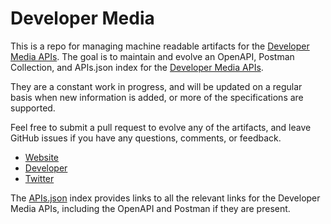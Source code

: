 # Developer MediaThis is a repo for managing machine readable artifacts for the [Developer Media APIs](http://developermedia.com/). The goal is to maintain and evolve an OpenAPI, Postman Collection, and APIs.json index for the [Developer Media APIs](http://developermedia.com/).They are a constant work in progress, and will be updated on a regular basis when new information is added, or more of the specifications are supported.Feel free to submit a pull request to evolve any of the artifacts, and leave GitHub issues if you have any questions, comments, or feedback.- [Website](http://developermedia.com/)- [Developer](http://developermedia.com/)- [Twitter](https://twitter.com/Developer_Media)The [APIs.json](https://github.com/api-evangelist/developer-media/blob/master/apis.json) index provides links to all the relevant links for the Developer Media APIs, including the OpenAPI and Postman if they are present.